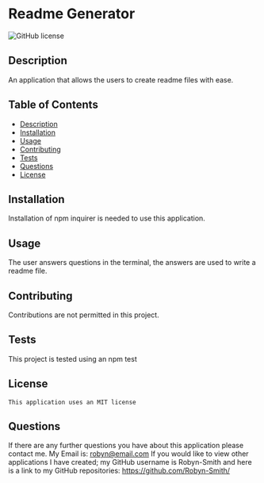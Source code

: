 # Readme Generator
![GitHub license](https://img.shields.io/badge/license-MIT-blue.svg)

  ## Description
  An application that allows the users to create readme files with ease.

  ## Table of Contents
  + [Description](#description)
  + [Installation](#installation)
  + [Usage](#usage)
  + [Contributing](#contributing)
  + [Tests](#tests)
  + [Questions](#questions)
  + [License](#license)

  ## Installation
  Installation of npm inquirer is needed to use this application.


  ## Usage
  The user answers questions in the terminal, the answers are used to write a readme file.


  ## Contributing
  Contributions are not permitted in this project.


  ## Tests
  This project is tested using an npm test


  ## License 
    This application uses an MIT license


  ## Questions
  If there are any further questions you have about this application please contact me. 
  My Email is: robyn@email.com
  If you would like to view other applications I have created; my GitHub username is Robyn-Smith and here is a link to my GitHub repositories: https://github.com/Robyn-Smith/

